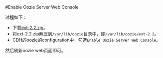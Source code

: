 #Enable Oozie Server Web Console


过程如下：
- 下载[ext-2.2.zip](http://dev.sencha.com/deploy/ext-2.2.zip)。
- 将ext-2.2.zip解压到`/var/lib/oozie`目录中，即`/var/lib/oozie/ext-2.2`。
- CDH的oozie的configuration中，勾选`Enable Oozie Server Web Console`。

然后刷新oozie web页面即可。


